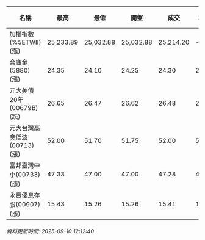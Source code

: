 | 名稱 | 最高 | 最低 | 開盤 | 成交 | 均價 | 成交金額(億) | 昨收 | 漲跌幅 | 漲跌 | 總量 | 昨量 | 振幅 |
| -------- | -------- | -------- | -------- |-------- | -------- | -------- |-------- |-------- |-------- | -------- | -------- |-------- |
|加權指數(%5ETWII) (漲)|25,233.89|25,032.88|25,032.88|25,214.20|-|4,070.62|24,855.18|1.44%|359.02|6,821,315|0|0.81%|
|合庫金(5880) (漲)|24.35|24.10|24.25|24.30|24.24|1.34|24.25|0.21%|0.05|5,509|6,779|1.03%|
|元大美債20年(00679B) (跌)|26.65|26.47|26.62|26.48|26.57|7.25|26.74|0.97%|0.26|27,281|44,196|0.67%|
|元大台灣高息低波(00713) (漲)|52.00|51.70|51.75|52.00|51.84|6.24|51.75|0.48%|0.25|12,036|8,297|0.58%|
|富邦臺灣中小(00733) (漲)|47.33|47.00|47.00|47.28|47.23|0.510|46.84|0.94%|0.44|1,080|979|0.70%|
|永豐優息存股(00907) (漲)|15.43|15.26|15.26|15.41|15.37|0.260|15.25|1.05%|0.16|1,692|925|1.11%|
###### 資料更新時間: 2025-09-10 12:12:40